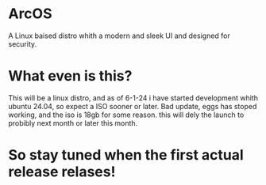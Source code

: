 # ArcOS
A Linux baised distro whith a modern and sleek UI and designed for security.

# What even is this?
This will be a linux distro, and as of 6-1-24 i have started development whith ubuntu 24.04, so expect a ISO sooner or later.
Bad update, eggs has stoped working, and the iso is 18gb for some reason. this will dely the launch to probibly next month or later this month.

# So stay tuned when the first actual release relases!

